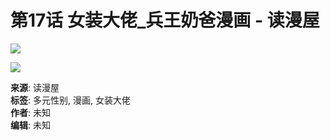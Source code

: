 # 第17话 女装大佬_兵王奶爸漫画 - 读漫屋

![](https://p6-zhuxiaobang-sign.shimolife.com/tos-cn-i-0813/ogpCRAomCiAIvAymkpCFEsehECJfyAhG9gDmOJ~tplv-hra1ikqiyn-29.jpeg?lk3s=76a1794c&x-expires=1737357423&x-signature=a0sXwuXLLMs4%2F8jlGu%2BqnCRT79Q%3D)

![](https://p3-zhuxiaobang-sign.shimolife.com/tos-cn-i-0813/o89toPb6rYDAiGCAHEgAZjxqg0AIIFRBim9ca~tplv-hra1ikqiyn-29.jpeg?lk3s=76a1794c&x-expires=1737357423&x-signature=S4%2BfOg%2Fhx5nfcNb6sWZzn1nWDKA%3D)

**来源**: 读漫屋  
**标签**: 多元性别, 漫画, 女装大佬  
**作者**: 未知  
**编辑**: 未知  